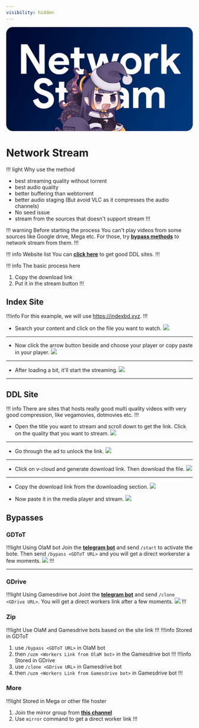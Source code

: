 ```yaml
---
visibility: hidden
---
```

![](/static/thumb/nsw.png)
# Network Stream
!!! light Why use the method
- best streaming quality without torrent
- best audio quality
- better buffering than webtorrent
- better audio staging (But avoid VLC as it compresses the audio channels)
- No seed issue
- stream from the sources that doesn't support stream
!!!

!!! warning Before starting the process
You can't play videos from some sources like Google drive, Mega etc. For those, try [**bypass methods**](#bypasses) to network stream from them.
!!!

!!! info Website list
You can [**click here**](/Websites.md/#ddl-1) to get good DDL sites. 
!!!

!!! info The basic process here
1. Copy the download link
2. Put it in the stream button
!!!


## Index Site
!!!info
For this example, we will use https://indexbd.xyz.
!!!

- Search your content and click on the file you want to watch.
![](https://cdn.discordapp.com/attachments/1008207706143871067/1030177927180070953/unknown.png)
___

- Now click the arrow button beside and choose your player or copy paste in your player.
![](https://cdn.discordapp.com/attachments/1008207706143871067/1030178167652110407/unknown.png)
___

- After loading a bit, it'll start the streaming.
![](https://cdn.discordapp.com/attachments/1008207706143871067/1030177315310813204/unknown.png)
___

## DDL Site
!!! info
There are sites that hosts really good multi quality videos with very good compression, like vegamovies, dotmovies etc.
!!!

- Open the title you want to stream and scroll down to get the link. Click on the quality that you want to stream.
![](https://cdn.discordapp.com/attachments/1008207706143871067/1030182440154710177/unknown.png)
___

- Go through the ad to unlock the link.
![](https://cdn.discordapp.com/attachments/1008207706143871067/1030184235639775253/unknown.png)
___

- Click on v-cloud and generate download link. Then download the file.
![](https://cdn.discordapp.com/attachments/1008207706143871067/1030185555708878878/unknown.png)
___

- Copy the download link from the downloading section.
![](https://cdn.discordapp.com/attachments/1008207706143871067/1030185470417707078/unknown.png)

- Now paste it in the media player and stream.
![](https://cdn.discordapp.com/attachments/1008207706143871067/1030187298186334279/unknown.png)

## Bypasses


### GDToT

!!!light	Using OlaM bot
Join the [**telegram bot**](https://telegram.me/olam_gdtot_bypassbot) and send `/start` to activate the bote. Then send `/bypass <GDToT URL>` and you will get a direct workerster a few moments.
![](https://media.discordapp.net/attachments/1044322950725259274/1066047589180526602/w6V9M4T.png)
!!!
___

### GDrive

!!!light Using Gamesdrive bot
Joint the [**telegram bot**](https://t.me/+Q_7uBkSooFdiM2Jk) and send `/clone <GDrive URL>`. You will get a direct workers link after a few moments.
![](https://media.discordapp.net/attachments/1015131233824538624/1076136932561653781/LYDKmkQ.png)
!!!

### Zip

!!!light Use OlaM and Gamesdrive bots based on the site link
!!!
!!!info Stored in GDToT
1. use `/bypass <GDToT URL>` in OlaM bot
2. then `/uzm <Workers Link from OlaM bot>` in the Gamesdrive bot
!!!
!!!info Stored in GDrive
1. use `/clone <GDrive URL>` in Gamesdrive bot
2. then `/uzm <Workers Link from Gamesdrive bot>` in Gamesdrive bot
!!!

### More
!!!light Stored in Mega or other file hoster
1. Join the mirror group from [**this channel**](https://t.me/JMDKH_Team)
2. Use `mirror` command to get a direct worker link
!!!
